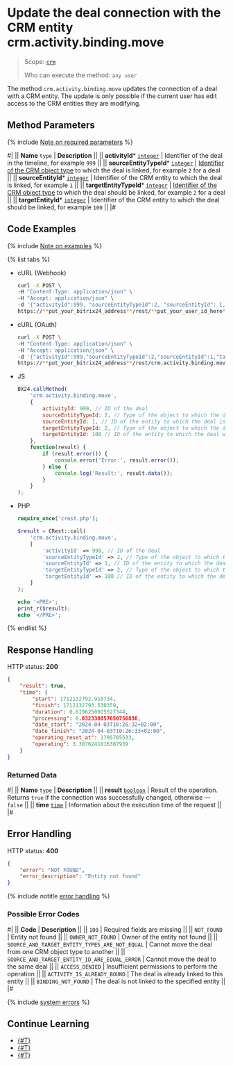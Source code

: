 # Update the deal connection with the CRM entity crm.activity.binding.move

> Scope: [`crm`](../../../../scopes/permissions.md)
>
> Who can execute the method: `any user`

The method `crm.activity.binding.move` updates the connection of a deal with a CRM entity. The update is only possible if the current user has edit access to the CRM entities they are modifying.

## Method Parameters

{% include [Note on required parameters](../../../../../_includes/required.md) %}

#|
|| **Name**
`type` | **Description** ||
|| **activityId***
[`integer`](../../../../data-types.md) | Identifier of the deal in the timeline, for example `999` ||
|| **sourceEntityTypeId***
[`integer`](../../../../data-types.md) | [Identifier of the CRM object type](../../../data-types.md#object_type) to which the deal is linked, for example `2` for a deal ||
|| **sourceEntityId***
[`integer`](../../../../data-types.md) | Identifier of the CRM entity to which the deal is linked, for example `1`  ||
|| **targetEntityTypeId***
[`integer`](../../../../data-types.md) | [Identifier of the CRM object type](../../../data-types.md#object_type) to which the deal should be linked, for example `2` for a deal ||
|| **targetEntityId***
[`integer`](../../../../data-types.md) | Identifier of the CRM entity to which the deal should be linked, for example `100`  ||
|#

## Code Examples

{% include [Note on examples](../../../../../_includes/examples.md) %}

{% list tabs %}

- cURL (Webhook)

    ```bash
    curl -X POST \
    -H "Content-Type: application/json" \
    -H "Accept: application/json" \
    -d '{"activityId":999, "sourceEntityTypeId":2, "sourceEntityId": 1, "targetEntityTypeId":2, "targetEntityId": 100}' \
    https://**put_your_bitrix24_address**/rest/**put_your_user_id_here**/**put_your_webhook_here**/crm.activity.binding.move
    ```

- cURL (OAuth)

    ```bash
    curl -X POST \
    -H "Content-Type: application/json" \
    -H "Accept: application/json" \
    -d '{"activityId":999,"sourceEntityTypeId":2,"sourceEntityId":1,"targetEntityTypeId":2,"targetEntityId":100,"auth":"**put_access_token_here**"}' \
    https://**put_your_bitrix24_address**/rest/crm.activity.binding.move
    ```

- JS

    ```javascript
    BX24.callMethod(
        'crm.activity.binding.move',
        {
            activityId: 999, // ID of the deal
            sourceEntityTypeId: 2, // Type of the object to which the deal is linked
            sourceEntityId: 1, // ID of the entity to which the deal is linked
            targetEntityTypeId: 2, // Type of the object to which the deal will be linked
            targetEntityId: 100 // ID of the entity to which the deal will be linked
        },
        function(result) {
            if (result.error()) {
                console.error('Error:', result.error()); 
            } else {
                console.log('Result:', result.data()); 
            }
        }
    );
    ```

- PHP

    ```php
    require_once('crest.php');

    $result = CRest::call(
        'crm.activity.binding.move',
        [
            'activityId' => 999, // ID of the deal
            'sourceEntityTypeId' => 2, // Type of the object to which the deal is linked
            'sourceEntityId' => 1, // ID of the entity to which the deal is linked
            'targetEntityTypeId' => 2, // Type of the object to which the deal will be linked
            'targetEntityId' => 100 // ID of the entity to which the deal will be linked
        ]
    );

    echo '<PRE>';
    print_r($result);
    echo '</PRE>';
    ```

{% endlist %}

## Response Handling

HTTP status: **200**

```json
{
    "result": true,
    "time": {
        "start": 1712132792.910734,
        "finish": 1712132793.530359,
        "duration": 0.6196250915527344,
        "processing": 0.032338857650756836,
        "date_start": "2024-04-03T10:26:32+02:00",
        "date_finish": "2024-04-03T10:26:33+02:00",
        "operating_reset_at": 1705765533,
        "operating": 3.3076241016387939
    }
}
```

### Returned Data

#|
|| **Name**
`type` | **Description** ||
|| **result**
[`boolean`](../../../../data-types.md) | Result of the operation. Returns `true` if the connection was successfully changed, otherwise — `false` ||
|| **time**
[`time`](../../../../data-types.md#time) | Information about the execution time of the request ||
|#

## Error Handling

HTTP status: **400**

```json
{
    "error": "NOT_FOUND",
    "error_description": "Entity not found"
}
```

{% include notitle [error handling](../../../../../_includes/error-info.md) %}

### Possible Error Codes

#|
|| **Code** | **Description** ||
|| `100` | Required fields are missing ||
|| `NOT_FOUND` | Entity not found ||
|| `OWNER_NOT_FOUND` | Owner of the entity not found ||
|| `SOURCE_AND_TARGET_ENTITY_TYPES_ARE_NOT_EQUAL` | Cannot move the deal from one CRM object type to another ||
|| `SOURCE_AND_TARGET_ENTITY_ID_ARE_EQUAL_ERROR` | Cannot move the deal to the same deal ||
|| `ACCESS_DENIED` | Insufficient permissions to perform the operation ||
|| `ACTIVITY_IS_ALREADY_BOUND` | The deal is already linked to this entity ||
|| `BINDING_NOT_FOUND` | The deal is not linked to the specified entity ||
|#

{% include [system errors](../../../../../_includes/system-errors.md) %}

## Continue Learning 

- [{#T}](./crm-activity-binding-list.md)
- [{#T}](./crm-activity-binding-delete.md)
- [{#T}](./crm-activity-binding-add.md)